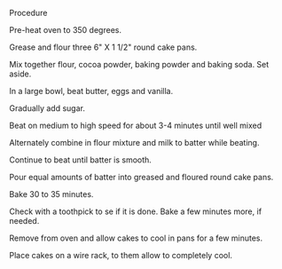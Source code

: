 Procedure

Pre-heat oven to 350 degrees.

Grease and flour three 6" X 1 1/2" round cake pans.

Mix together flour, cocoa powder, baking powder and baking soda. Set aside.

In a large bowl, beat butter, eggs and vanilla.

Gradually add sugar.

Beat on medium to high speed for about 3-4 minutes until well mixed

Alternately combine in flour mixture and milk to batter while beating.

Continue to beat until batter is smooth.

Pour equal amounts of batter into greased and floured round cake pans.

Bake 30 to 35 minutes.

Check with a toothpick to se if it is done. Bake a few minutes more, if needed.

Remove from oven and allow cakes to cool in pans for a few minutes.

Place cakes on a wire rack, to them allow to completely cool.